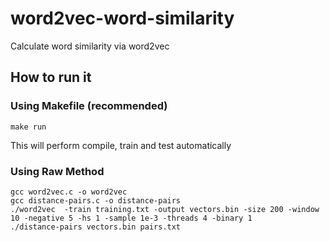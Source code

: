 # word2vec-word-similarity

Calculate word similarity via word2vec

## How to run it

### Using Makefile (recommended)

```shell
make run
```

This will perform compile, train and test automatically

### Using Raw Method
```shell
gcc word2vec.c -o word2vec
gcc distance-pairs.c -o distance-pairs
./word2vec  -train training.txt -output vectors.bin -size 200 -window 10 -negative 5 -hs 1 -sample 1e-3 -threads 4 -binary 1
./distance-pairs vectors.bin pairs.txt
```
